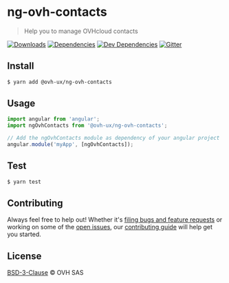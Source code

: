 # ng-ovh-contacts

> Help you to manage OVHcloud contacts

[![Downloads](https://badgen.net/npm/dt/@ovh-ux/ng-ovh-contacts)](https://npmjs.com/package/@ovh-ux/ng-ovh-contacts) [![Dependencies](https://badgen.net/david/dep/ovh-ux/ng-ovh-contacts)](https://npmjs.com/package/@ovh-ux/ng-ovh-contacts?activeTab=dependencies) [![Dev Dependencies](https://badgen.net/david/dev/ovh-ux/ng-ovh-contacts)](https://npmjs.com/package/@ovh-ux/ng-ovh-contacts?activeTab=dependencies) [![Gitter](https://badgen.net/badge/gitter/ovh-ux/blue?icon=gitter)](https://gitter.im/ovh/ux)

## Install

```sh
$ yarn add @ovh-ux/ng-ovh-contacts
```

## Usage

```js
import angular from 'angular';
import ngOvhContacts from '@ovh-ux/ng-ovh-contacts';

// Add the ngOvhContacts module as dependency of your angular project
angular.module('myApp', [ngOvhContacts]);
```

## Test

```sh
$ yarn test
```

## Contributing

Always feel free to help out! Whether it's [filing bugs and feature requests](https://github.com/ovh-ux/ng-ovh-contacts/issues/new) or working on some of the [open issues](https://github.com/ovh-ux/ng-ovh-contacts/issues), our [contributing guide](CONTRIBUTING.md) will help get you started.

## License

[BSD-3-Clause](LICENSE) © OVH SAS
